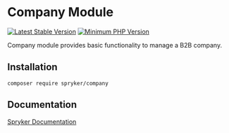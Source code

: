 # Company Module
[![Latest Stable Version](https://poser.pugx.org/spryker/company/v/stable.svg)](https://packagist.org/packages/spryker/company)
[![Minimum PHP Version](https://img.shields.io/badge/php-%3E%3D%207.4-8892BF.svg)](https://php.net/)

Company module provides basic functionality to manage a B2B company.

## Installation

```
composer require spryker/company
```

## Documentation

[Spryker Documentation](https://academy.spryker.com/developing_with_spryker/module_guide/modules.html)
